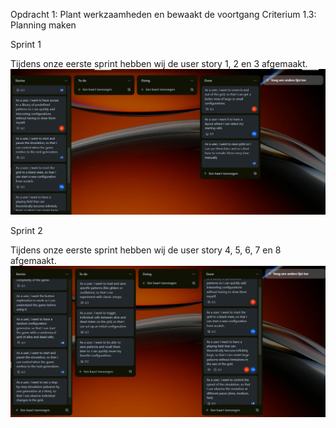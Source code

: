 Opdracht 1: Plant werkzaamheden en bewaakt de voortgang
Criterium 1.3: Planning maken

Sprint 1

Tijdens onze eerste sprint hebben wij de user story 1, 2 en 3 afgemaakt.
![image](sprint1.png)

Sprint 2

Tijdens onze eerste sprint hebben wij de user story 4, 5, 6, 7 en 8 afgemaakt.
![image](sprint2.png)

